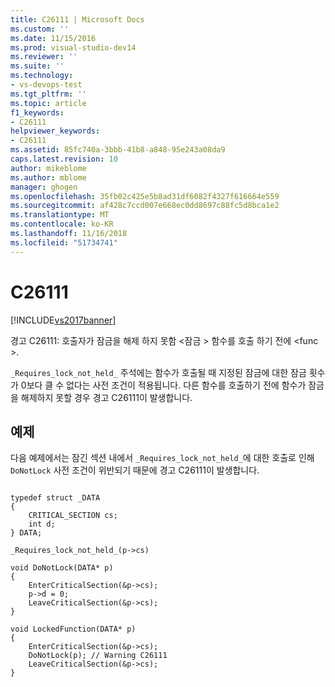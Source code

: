 ```yaml
---
title: C26111 | Microsoft Docs
ms.custom: ''
ms.date: 11/15/2016
ms.prod: visual-studio-dev14
ms.reviewer: ''
ms.suite: ''
ms.technology:
- vs-devops-test
ms.tgt_pltfrm: ''
ms.topic: article
f1_keywords:
- C26111
helpviewer_keywords:
- C26111
ms.assetid: 85fc740a-3bbb-41b8-a848-95e243a08da9
caps.latest.revision: 10
author: mikeblome
ms.author: mblome
manager: ghogen
ms.openlocfilehash: 35fb02c425e5b8ad31df6082f4327f616664e559
ms.sourcegitcommit: af428c7ccd007e668ec0dd8697c88fc5d8bca1e2
ms.translationtype: MT
ms.contentlocale: ko-KR
ms.lasthandoff: 11/16/2018
ms.locfileid: "51734741"
---
```

# <a name="c26111"></a>C26111
[!INCLUDE[vs2017banner](../includes/vs2017banner.md)]

경고 C26111: 호출자가 잠금을 해제 하지 못함 \<잠금 > 함수를 호출 하기 전에 \<func >.  
  
 `_Requires_lock_not_held_` 주석에는 함수가 호출될 때 지정된 잠금에 대한 잠금 횟수가 0보다 클 수 없다는 사전 조건이 적용됩니다. 다른 함수를 호출하기 전에 함수가 잠금을 해제하지 못할 경우 경고 C26111이 발생합니다.  
  
## <a name="example"></a>예제  
 다음 예제에서는 잠긴 섹션 내에서 `_Requires_lock_not_held_`에 대한 호출로 인해 `DoNotLock` 사전 조건이 위반되기 때문에 경고 C26111이 발생합니다.  
  
```  
  
typedef struct _DATA   
{  
    CRITICAL_SECTION cs;  
    int d;  
} DATA;  
  
_Requires_lock_not_held_(p->cs)   
  
void DoNotLock(DATA* p)  
{  
    EnterCriticalSection(&p->cs);   
    p->d = 0;  
    LeaveCriticalSection(&p->cs);  
}  
  
void LockedFunction(DATA* p)   
{   
    EnterCriticalSection(&p->cs);   
    DoNotLock(p); // Warning C26111  
    LeaveCriticalSection(&p->cs);  
}  
  
```



